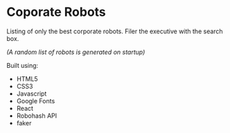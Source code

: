 # Coporate Robots

Listing of only the best corporate robots. Filer the executive with the search box.

_(A random list of robots is generated on startup)_

Built using:

- HTML5
- CSS3
- Javascript
- Google Fonts
- React
- Robohash API
- faker
